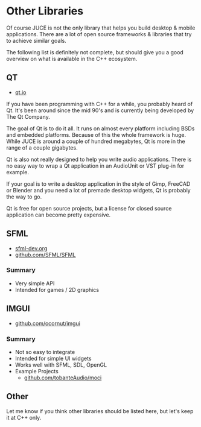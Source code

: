 # Other Libraries

Of course JUCE is not the only library that helps you build desktop & mobile applications. There are a lot of open source frameworks & libraries that try to achieve similar goals.

The following list is definitely not complete, but should give you a good overview on what is available in the C++ ecosystem.

## QT

- [qt.io](https://www.qt.io/)

If you have been programming with C++ for a while, you probably heard of Qt. It's been around since the mid 90's and is currently being developed by The Qt Company.

The goal of Qt is to do it all. It runs on almost every platform including BSDs and embedded platforms. Because of this the whole framework is huge. While JUCE is around a couple of hundred megabytes, Qt is more in the range of a couple gigabytes.

Qt is also not really designed to help you write audio applications. There is no easy way to wrap a Qt application in an AudioUnit or VST plug-in for example.

If your goal is to write a desktop application in the style of Gimp, FreeCAD or Blender and you need a lot of premade desktop widgets, Qt is probably the way to go.

Qt is free for open source projects, but a license for closed source application can become pretty expensive.

## SFML

- [sfml-dev.org](https://www.sfml-dev.org/)
- [github.com/SFML/SFML](https://github.com/SFML/SFML)

### Summary

- Very simple API
- Intended for games / 2D graphics

## IMGUI

- [github.com/ocornut/imgui](https://github.com/ocornut/imgui)

### Summary

- Not so easy to integrate
- Intended for simple UI widgets
- Works well with SFML, SDL, OpenGL
- Example Projects
  - [github.com/tobanteAudio/moci](https://github.com/tobanteAudio/moci)

## Other

Let me know if you think other libraries should be listed here, but let's keep it at C++ only.
